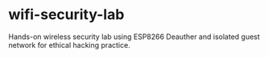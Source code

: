 # wifi-security-lab
Hands-on wireless security lab using ESP8266 Deauther and isolated guest network for ethical hacking practice. 
